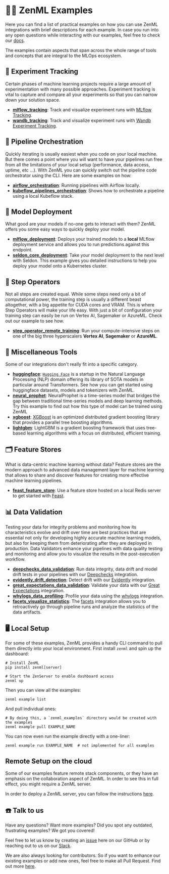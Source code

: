 # 🧑‍💻 ZenML Examples

Here you can find a list of practical examples on how you can use ZenML
integrations with brief descriptions for each example. In case you run into
any open questions while interacting with our examples, feel free
to check our [docs](https://docs.zenml.io/).

The examples contain aspects that span across the whole range of tools and
concepts that are integral to the MLOps ecosystem.

## 🧪 Experiment Tracking

Certain phases of machine learning projects require a large amount of
experimentation with many possible approaches. Experiment tracking is vital
to capture and compare all your experiments so that you can narrow down your
solution space.

- **[mlflow_tracking](mlflow_tracking/README.md)**: Track and visualize
  experiment runs
  with [MLflow Tracking](https://mlflow.org/docs/latest/tracking.html).
- **[wandb_tracking](wandb_tracking/README.md)**: Track and visualize experiment
  runs
  with  [Wandb Experiment Tracking](https://wandb.ai/site/experiment-tracking).

## 🚅 Pipeline Orchestration

Quickly iterating is usually easiest when you code on your local machine. But
there comes a point where you will want to have your pipelines run free from
all the limitations of your local setup (performance, data access, uptime,
etc ...). With ZenML you can quickly switch out the pipeline code orchestrator
using the CLI. Here are some examples on how:

- **[airflow_orchestration](airflow_orchestration/README.md)**: Running
  pipelines with Airflow locally.
- **[kubeflow_pipelines_orchestration](kubeflow_pipelines_orchestration/README.md)**:
  Shows how to orchestrate a pipeline using a local Kubeflow stack.

## 🚀 Model Deployment

What good are your models if no-one gets to interact with them? ZenML offers you
some easy ways to quickly deploy your
model.

- **[mlflow_deployment](mlflow_deployment/README.md)**: Deploys your trained
  models to a **local** MLflow deployment service and allows you to run
  predictions against this endpoint.
- **[seldon_core_deployment](seldon_deployment/README.md)**: Take your model
  deployment to the next level with Seldon. This example gives you detailed
  instructions to help you deploy your model onto a Kubernetes cluster.

## 🥾 Step Operators

Not all steps are created equal. While some steps need only a bit of
computational power, the training step is usually a different beast altogether,
with a big appetite for CUDA cores and VRAM. This is where Step Operators
will make your life easy. With just a bit of configuration your training step
can easily be run on Vertex AI, Sagemaker or AzureML. Check out our example
to see how.

- **[step_operator_remote_training](step_operator_remote_training/README.md)**:
  Run your compute-intensive steps on one of the big three hyperscalers
  **Vertex AI**, **Sagemaker** or **AzureML**.

## 🗿 Miscellaneous Tools

Some of our integrations don't really fit into a specific category.

- **[huggingface](huggingface/README.md)**: [`Hugging Face`](https://huggingface.co/)
  is a startup in the Natural Language Processing (NLP) domain offering its
  library of SOTA models in particular around Transformers. See how you can
  get started using huggingface datasets, models and tokenizers with ZenML.
- **[neural_prophet](neural_prophet/README.md)**: NeuralProphet is a time-series
  model that bridges the gap between traditional time-series models and deep
  learning methods. Try this example to find out how this type of model
  can be trained using ZenML
- **[xgboost](xgboost/README.md)**: [XGBoost](https://xgboost.readthedocs.io/en/stable/)
  is an optimized distributed gradient boosting library that provides a
  parallel tree boosting algorithms.
- **[lightgbm](lightgbm/README.md)**: LightGBM is a gradient boosting framework
  that uses tree-based learning algorithms with a focus on distributed,
  efficient training.

## 🗂 Feature Stores

What is data-centric machine learning without data? Feature stores are the
modern approach to advanced data management layer for machine learning that
allows to share and discover features for creating more effective machine
learning pipelines.

- **[feast_feature_store](feast_feature_store/README.md)**: Use a feature store
  hosted on a local Redis server to get started with
  [Feast](https://feast.dev/).

## 📊 Data Validation

Testing your data for integrity problems and monitoring how its characteristics
evolve and drift over time are best practices that are essential not only for
developing highly accurate machine learning models, but also for keeping them
from deteriorating after they are deployed in production. Data Validators
enhance your pipelines with data quality testing and monitoring and allow you
to visualize the results in the post-execution workflow.

- **[deepchecks_data_validation](deepchecks_data_validation/README.md)**: Run
  data integrity, data drift and model drift tests in your pipelines with our
  [Deepchecks](https://github.com/deepchecks/deepchecks) integration.
- **[evidently_drift_detection](evidently_drift_detection/README.md)**: Detect
  drift with our [Evidently](https://github.com/evidentlyai/evidently)
  integration.
- **[great_expectations_data_validation](great_expectations_data_validation/README.md)**:
  Validate your data with our
  [Great Expectations](https://greatexpectations.io/) integration.
- **[whylogs_data_profiling](whylogs_data_profiling/README.md)**: Profile your
  data using the [whylogs](https://github.com/whylabs/whylogs) integration.
- **[facets_visualize_statistics](facets_visualize_statistics/README.md)**:
  The [facets](https://pair-code.github.io/facets/) integration allows you to
  retroactively go through pipeline runs and analyze the statistics of the data
  artifacts.

## 🖥 Local Setup

For some of these examples, ZenML provides a handy CLI command to pull them
directly into your local environment. First install `zenml` and spin up the
dashboard:

```shell
# Install ZenML
pip install zenml[server]

# Start the ZenServer to enable dashboard access
zenml up
```

Then you can view all the examples:

```shell
zenml example list
```

And pull individual ones:

```shell
# By doing this, a `zenml_examples` directory would be created with the examples
zenml example pull EXAMPLE_NAME
```

You can now even run the example directly with a one-liner:

```shell
zenml example run EXAMPLE_NAME  # not implemented for all examples
```

## Remote Setup on the cloud

Some of our examples feature remote stack components, or they have an emphasis
on the collaboration aspect of ZenML. In order to see this in full effect,
you might require a ZenML server.

In order to deploy a ZenML server, you can follow the instructions
[here](https://docs.zenml.io/user-guide/starter-guide/switch-to-production).

## ☎️ Talk to us

Have any questions? Want more examples? Did you spot any outdated, frustrating
examples?
We got you covered!

Feel free to let us know by creating an
[issue](https://github.com/zenml-io/zenml/issues) here on our GitHub or by
reaching out to us on our [Slack](https://zenml.io/slack-invite/).

We are also always looking for contributors. So if you want to enhance our
existing examples or add new ones, feel free
to make all Pull Request. Find out more [here](../CONTRIBUTING.md).
